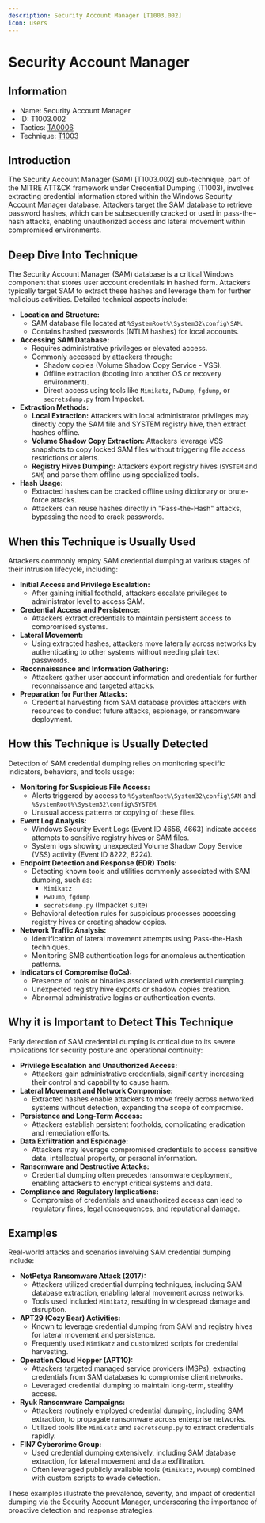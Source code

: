 ```yaml
---
description: Security Account Manager [T1003.002]
icon: users
---
```


# Security Account Manager

## Information

* Name: Security Account Manager
* ID: T1003.002
* Tactics: [TA0006](../)
* Technique: [T1003](./)

## Introduction

The Security Account Manager (SAM) \[T1003.002] sub-technique, part of the MITRE ATT\&CK framework under Credential Dumping (T1003), involves extracting credential information stored within the Windows Security Account Manager database. Attackers target the SAM database to retrieve password hashes, which can be subsequently cracked or used in pass-the-hash attacks, enabling unauthorized access and lateral movement within compromised environments.

## Deep Dive Into Technique

The Security Account Manager (SAM) database is a critical Windows component that stores user account credentials in hashed form. Attackers typically target SAM to extract these hashes and leverage them for further malicious activities. Detailed technical aspects include:

* **Location and Structure:**
  * SAM database file located at `%SystemRoot%\System32\config\SAM`.
  * Contains hashed passwords (NTLM hashes) for local accounts.
* **Accessing SAM Database:**
  * Requires administrative privileges or elevated access.
  * Commonly accessed by attackers through:
    * Shadow copies (Volume Shadow Copy Service - VSS).
    * Offline extraction (booting into another OS or recovery environment).
    * Direct access using tools like `Mimikatz`, `PwDump`, `fgdump`, or `secretsdump.py` from Impacket.
* **Extraction Methods:**
  * **Local Extraction:** Attackers with local administrator privileges may directly copy the SAM file and SYSTEM registry hive, then extract hashes offline.
  * **Volume Shadow Copy Extraction:** Attackers leverage VSS snapshots to copy locked SAM files without triggering file access restrictions or alerts.
  * **Registry Hives Dumping:** Attackers export registry hives (`SYSTEM` and `SAM`) and parse them offline using specialized tools.
* **Hash Usage:**
  * Extracted hashes can be cracked offline using dictionary or brute-force attacks.
  * Attackers can reuse hashes directly in "Pass-the-Hash" attacks, bypassing the need to crack passwords.

## When this Technique is Usually Used

Attackers commonly employ SAM credential dumping at various stages of their intrusion lifecycle, including:

* **Initial Access and Privilege Escalation:**
  * After gaining initial foothold, attackers escalate privileges to administrator level to access SAM.
* **Credential Access and Persistence:**
  * Attackers extract credentials to maintain persistent access to compromised systems.
* **Lateral Movement:**
  * Using extracted hashes, attackers move laterally across networks by authenticating to other systems without needing plaintext passwords.
* **Reconnaissance and Information Gathering:**
  * Attackers gather user account information and credentials for further reconnaissance and targeted attacks.
* **Preparation for Further Attacks:**
  * Credential harvesting from SAM database provides attackers with resources to conduct future attacks, espionage, or ransomware deployment.

## How this Technique is Usually Detected

Detection of SAM credential dumping relies on monitoring specific indicators, behaviors, and tools usage:

* **Monitoring for Suspicious File Access:**
  * Alerts triggered by access to `%SystemRoot%\System32\config\SAM` and `%SystemRoot%\System32\config\SYSTEM`.
  * Unusual access patterns or copying of these files.
* **Event Log Analysis:**
  * Windows Security Event Logs (Event ID 4656, 4663) indicate access attempts to sensitive registry hives or SAM files.
  * System logs showing unexpected Volume Shadow Copy Service (VSS) activity (Event ID 8222, 8224).
* **Endpoint Detection and Response (EDR) Tools:**
  * Detecting known tools and utilities commonly associated with SAM dumping, such as:
    * `Mimikatz`
    * `PwDump`, `fgdump`
    * `secretsdump.py` (Impacket suite)
  * Behavioral detection rules for suspicious processes accessing registry hives or creating shadow copies.
* **Network Traffic Analysis:**
  * Identification of lateral movement attempts using Pass-the-Hash techniques.
  * Monitoring SMB authentication logs for anomalous authentication patterns.
* **Indicators of Compromise (IoCs):**
  * Presence of tools or binaries associated with credential dumping.
  * Unexpected registry hive exports or shadow copies creation.
  * Abnormal administrative logins or authentication events.

## Why it is Important to Detect This Technique

Early detection of SAM credential dumping is critical due to its severe implications for security posture and operational continuity:

* **Privilege Escalation and Unauthorized Access:**
  * Attackers gain administrative credentials, significantly increasing their control and capability to cause harm.
* **Lateral Movement and Network Compromise:**
  * Extracted hashes enable attackers to move freely across networked systems without detection, expanding the scope of compromise.
* **Persistence and Long-Term Access:**
  * Attackers establish persistent footholds, complicating eradication and remediation efforts.
* **Data Exfiltration and Espionage:**
  * Attackers may leverage compromised credentials to access sensitive data, intellectual property, or personal information.
* **Ransomware and Destructive Attacks:**
  * Credential dumping often precedes ransomware deployment, enabling attackers to encrypt critical systems and data.
* **Compliance and Regulatory Implications:**
  * Compromise of credentials and unauthorized access can lead to regulatory fines, legal consequences, and reputational damage.

## Examples

Real-world attacks and scenarios involving SAM credential dumping include:

* **NotPetya Ransomware Attack (2017):**
  * Attackers utilized credential dumping techniques, including SAM database extraction, enabling lateral movement across networks.
  * Tools used included `Mimikatz`, resulting in widespread damage and disruption.
* **APT29 (Cozy Bear) Activities:**
  * Known to leverage credential dumping from SAM and registry hives for lateral movement and persistence.
  * Frequently used `Mimikatz` and customized scripts for credential harvesting.
* **Operation Cloud Hopper (APT10):**
  * Attackers targeted managed service providers (MSPs), extracting credentials from SAM databases to compromise client networks.
  * Leveraged credential dumping to maintain long-term, stealthy access.
* **Ryuk Ransomware Campaigns:**
  * Attackers routinely employed credential dumping, including SAM extraction, to propagate ransomware across enterprise networks.
  * Utilized tools like `Mimikatz` and `secretsdump.py` to extract credentials rapidly.
* **FIN7 Cybercrime Group:**
  * Used credential dumping extensively, including SAM database extraction, for lateral movement and data exfiltration.
  * Often leveraged publicly available tools (`Mimikatz`, `PwDump`) combined with custom scripts to evade detection.

These examples illustrate the prevalence, severity, and impact of credential dumping via the Security Account Manager, underscoring the importance of proactive detection and response strategies.
